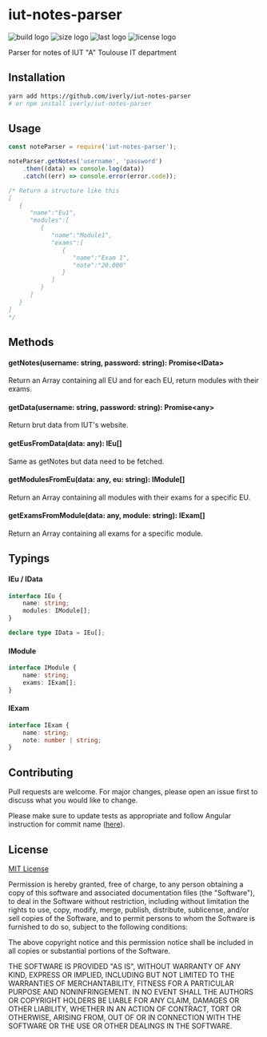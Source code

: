 # iut-notes-parser

![build logo](https://travis-ci.com/iverly/iut-notes-parser.svg?branch=master)
![size logo](https://img.shields.io/github/languages/code-size/iverly/iut-notes-parser)
![last logo](https://img.shields.io/github/last-commit/iverly/iut-notes-parser)
![license logo](https://img.shields.io/github/license/iverly/iut-notes-parser)

Parser for notes of IUT "A" Toulouse IT department

## Installation

```bash
yarn add https://github.com/iverly/iut-notes-parser
# or npm install iverly/iut-notes-parser
```

## Usage

```js
const noteParser = require('iut-notes-parser');

noteParser.getNotes('username', 'password')
    .then((data) => console.log(data))
    .catch((err) => console.error(error.code));

/* Return a structure like this
[
   {
      "name":"Eu1",
      "modules":[
         {
            "name":"Module1",
            "exams":[
               {
                  "name":"Exam 1",
                  "note":"20.000"
               }
            ]
         }
      ]
   }
]
*/
```

## Methods

#### getNotes(username: string, password: string): Promise\<IData\>

Return an Array containing all EU and for each EU, return modules with their exams.

#### getData(username: string, password: string): Promise\<any\>

Return brut data from IUT's website.

#### getEusFromData(data: any): IEu[]

Same as getNotes but data need to be fetched.

#### getModulesFromEu(data: any, eu: string): IModule[]

Return an Array containing all modules with their exams for a specific EU.

#### getExamsFromModule(data: any, module: string): IExam[]

Return an Array containing all exams for a specific module.

## Typings

#### IEu / IData

```ts
interface IEu {
    name: string;
    modules: IModule[];
}
```

```ts
declare type IData = IEu[];
```

#### IModule

```ts
interface IModule {
    name: string;
    exams: IExam[];
}
```

#### IExam

```ts
interface IExam {
    name: string;
    note: number | string;
}
```

## Contributing
Pull requests are welcome. For major changes, please open an issue first to discuss what you would like to change.

Please make sure to update tests as appropriate and follow Angular instruction for commit name ([here](https://github.com/angular/angular/blob/master/CONTRIBUTING.md)).

## License
[MIT License](https://choosealicense.com/licenses/mit/)

Permission is hereby granted, free of charge, to any person obtaining a copy
of this software and associated documentation files (the "Software"), to deal
in the Software without restriction, including without limitation the rights
to use, copy, modify, merge, publish, distribute, sublicense, and/or sell
copies of the Software, and to permit persons to whom the Software is
furnished to do so, subject to the following conditions:

The above copyright notice and this permission notice shall be included in all
copies or substantial portions of the Software.

THE SOFTWARE IS PROVIDED "AS IS", WITHOUT WARRANTY OF ANY KIND, EXPRESS OR
IMPLIED, INCLUDING BUT NOT LIMITED TO THE WARRANTIES OF MERCHANTABILITY,
FITNESS FOR A PARTICULAR PURPOSE AND NONINFRINGEMENT. IN NO EVENT SHALL THE
AUTHORS OR COPYRIGHT HOLDERS BE LIABLE FOR ANY CLAIM, DAMAGES OR OTHER
LIABILITY, WHETHER IN AN ACTION OF CONTRACT, TORT OR OTHERWISE, ARISING FROM,
OUT OF OR IN CONNECTION WITH THE SOFTWARE OR THE USE OR OTHER DEALINGS IN THE
SOFTWARE.
